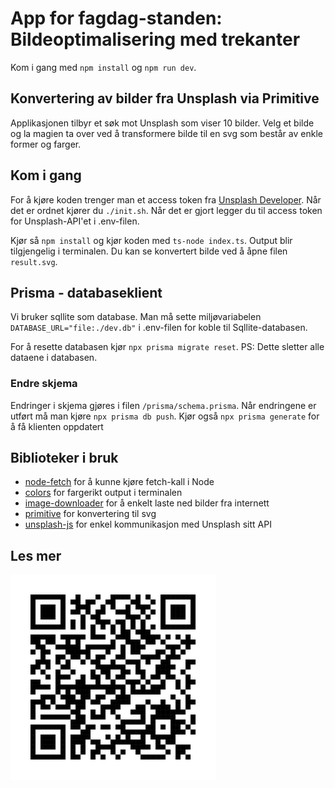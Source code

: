 # App for fagdag-standen: Bildeoptimalisering med trekanter

Kom i gang med `npm install` og `npm run dev`.

## Konvertering av bilder fra Unsplash via Primitive

Applikasjonen tilbyr et søk mot Unsplash som viser 10 bilder. Velg et bilde og la magien ta over ved å transformere bilde til en svg som består av enkle former og farger.

## Kom i gang

For å kjøre koden trenger man et access token fra [Unsplash Developer](https://unsplash.com/developers). Når det er ordnet kjører du `./init.sh`. Når det er gjort legger du til access token for Unsplash-API'et i .env-filen.

Kjør så `npm install` og kjør koden med `ts-node index.ts`. Output blir tilgjengelig i terminalen. Du kan se konvertert bilde ved å åpne filen `result.svg`.

## Prisma - databaseklient

Vi bruker sqllite som database. Man må sette miljøvariabelen `DATABASE_URL="file:./dev.db"` i .env-filen for koble til Sqllite-databasen.

For å resette databasen kjør `npx prisma migrate reset`. PS: Dette sletter alle dataene i databasen.

### Endre skjema

Endringer i skjema gjøres i filen `/prisma/schema.prisma`.
Når endringene er utført må man kjøre `npx prisma db push`.
Kjør også `npx prisma generate` for å få klienten oppdatert

## Biblioteker i bruk

-   [node-fetch](https://www.npmjs.com/package/node-fetch) for å kunne kjøre fetch-kall i Node
-   [colors](https://www.npmjs.com/package/colors) for fargerikt output i terminalen
-   [image-downloader](https://www.npmjs.com/package/image-downloader) for å enkelt laste ned bilder fra internett
-   [primitive](https://github.com/fogleman/primitive) for konvertering til svg
-   [unsplash-js](https://github.com/unsplash/unsplash-js) for enkel kommunikasjon med Unsplash sitt API

## Les mer

<img src="public/qr_code_info.svg">
